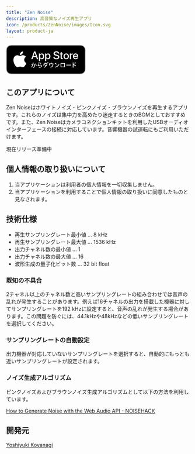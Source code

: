 ```yaml
---
title: "Zen Noise"
description: 高音質なノイズ再生アプリ
icon: /products/ZenNoise/images/Icon.svg
layout: product-ja
---
```


[![AppStoreからダウンロード](/images/appstore_jp.svg)]()

## このアプリについて

Zen Noiseはホワイトノイズ・ピンクノイズ・ブラウンノイズを再生するアプリです。これらのノイズは集中力を高めたり迷走するときのBGMとしておすすめです。また、Zen Noiseはカメラコネクションキットを利用したUSBオーディオインターフェースの接続に対応しています。音響機器の試運転にもご利用いただけます。

現在リリース準備中

## 個人情報の取り扱いについて

1. 当アプリケーションは利用者の個人情報を一切収集しません。
1. 当アプリケーションを利用することで個人情報の取り扱いに同意したものと見なされます。

## 技術仕様

- 再生サンプリングレート最小値 ... 8 kHz
- 再生サンプリングレート最大値 ... 1536 kHz
- 出力チャネル数の最小値 ... 1
- 出力チャネル数の最大値 ... 16
- 波形生成の量子化ビット数 ... 32 bit float

### 既知の不具合

2チャネル以上のチャネル数と高いサンプリングレートの組み合わせでは音声の乱れが発生することがあります。例えば16チャネルの出力を搭載した機器に対してサンプリングレートを192 kHzに設定すると、音声の乱れが発生する場合があります。この問題を防ぐには、44.1kHzや48kHzなどの低いサンプリングレートを選択してください。

### サンプリングレートの自動設定

出力機器が対応していないサンプリングレートを選択すると、自動的にもっとも近いサンプリングレートが設定されます。

### ノイズ生成アルゴリズム

ピンクノイズおよびブラウンノイズ生成アルゴリズムとして以下の方法を利用しています。

[How to Generate Noise with the Web Audio API - NOISEHACK](https://noisehack.com/generate-noise-web-audio-api/)

## 開発元

[Yoshiyuki Koyanagi](https://moutend.github.io/)
